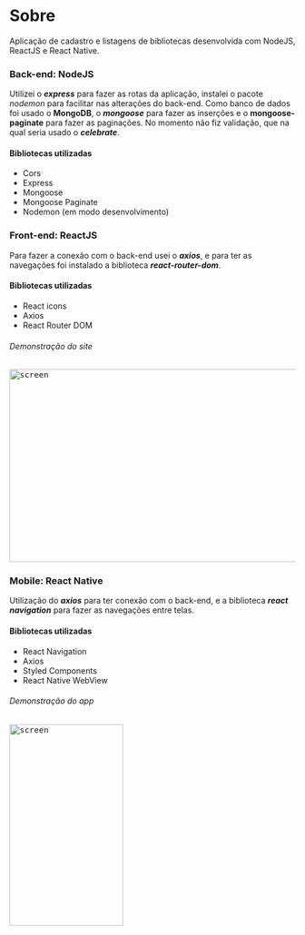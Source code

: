 # Sobre 
Aplicação de cadastro e listagens de bibliotecas desenvolvida com  NodeJS, ReactJS e React Native.

 ### Back-end: NodeJS
Utilizei o ***express*** para fazer as rotas da aplicação, instalei o pacote *nodemon* para facilitar nas alterações do back-end. Como banco de dados foi usado o **MongoDB**, o ***mongoose*** para fazer as inserções e o **mongoose-paginate** para fazer as paginações. No momento não fiz validação, que na qual seria usado o ***celebrate***.
 #### Bibliotecas utilizadas
 - Cors
 - Express
 - Mongoose
 - Mongoose Paginate
 - Nodemon (em modo desenvolvimento)
 
 ### Front-end: ReactJS
 Para fazer a conexão com o back-end usei o ***axios***, e para ter as navegações foi instalado a biblioteca ***react-router-dom***. 
 #### Bibliotecas utilizadas
  - React icons
  - Axios
  - React Router DOM
  
  ###### Demonstração do site 
  <kbd><img src="https://github.com/viniciusmendite/PrintScreen/blob/master/skylab/fontend.gif" alt="screen" width="720" height="340" /></kbd>
  
  ### Mobile: React Native
  Utilização do ***axios*** para ter conexão com o back-end, e a biblioteca ***react navigation*** para fazer as navegações entre telas. 
  #### Bibliotecas utilizadas
  - React Navigation
  - Axios
  - Styled Components
  - React Native WebView
  
  ###### Demonstração do app
  <kbd><img src="https://github.com/viniciusmendite/PrintScreen/blob/master/skylab/mobile.gif" alt="screen" width="200" height="355" /></kbd>